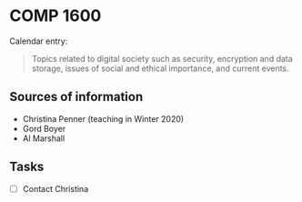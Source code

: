 COMP 1600
=========

Calendar entry:

> Topics related to digital society such as security, encryption and data
> storage, issues of social and ethical importance, and current events.

Sources of information
----------------------

* Christina Penner (teaching in Winter 2020)
* Gord Boyer
* Al Marshall

Tasks
-----

* [ ] Contact Christina

